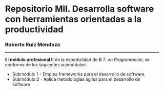 # Repositorio MII. Desarrolla software con herramientas orientadas a la productividad
### Roberto Ruiz Mendoza
***

El **módulo profesional II** de la espedialidad de *B.T. en Programación*, se conforma de los siguientes submódulos:
* Submódulo 1 - Emplea frameworks para el desarrollo de software.
* Submódulo 2 - Aplica metodologías ágiles para el desarrollo de software


